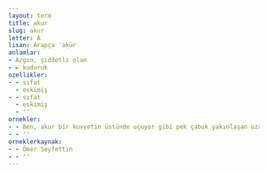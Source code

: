 ```yaml
---
layout: term
title: akur
slug: akur
letter: A
lisan: Arapça ʿaḳūr
anlamlar:
- Azgın, şiddetli olan
- ► kuduruk
ozellikler:
- - sıfat
  - eskimiş
- - sıfat
  - eskimiş
  - ''
ornekler:
- - Ben, akur bir kuvvetin üstünde uçuyor gibi pek çabuk yakınlaşan uzaklara bakıyor, bu azgın ata bindikçe daima duyduğum şeyleri tekrar hissediyordum.
- - ''
orneklerkaynak:
- - Ömer Seyfettin
- - ''
---
```

